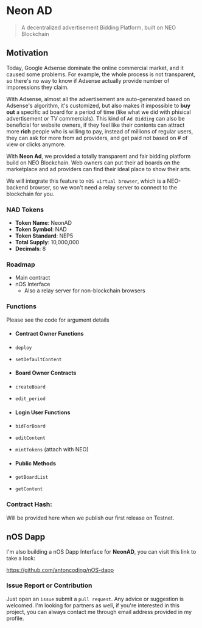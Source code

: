 # Neon AD

> A decentralized advertisement Bidding Platform, built on NEO Blockchain

## Motivation
Today, Google Adsense dominate the online commercial market, and it caused some problems. For example, the whole process is not transparent, so there's no way to know if Adsense actually provide number of imporessions they claim.

With Adsense, almost all the advertisement are auto-generated based on Adsense's algorithm, it's customized, but also makes it impossible to **buy out** a specific ad board for a period of time (like what we did with phisical advertisement or TV commercials). This kind of `Ad Bidding` can also be beneficial for website owners, if they feel like their contents can attract more **rich** people who is willing to pay, instead of millions of regular users, they can ask for more from ad providers, and get paid not based on # of view or clicks anymore.

With **Neon Ad**, we provided a totally transparent and fair bidding platform build on NEO Blockchain. Web owners can put their ad boards on the marketplace and ad providers can find their ideal place to show their arts.

We will integrate this feature to `nOS virtual browser`, which is a NEO-backend browser, so we won't need a relay server to connect to the blockchain for you.


### NAD Tokens
* **Token Name**: NeonAD
* **Token Symbol**: NAD
* **Token Standard**: NEP5
* **Total Supply**: 10,000,000
* **Decimals**: 8


### Roadmap
* Main contract
* nOS Interface
  - Also a relay server for non-blockchain browsers

### Functions
Please see the code for argument details

* #### Contract Owner Functions
* `deploy`
* `setDefaultContent`
* #### Board Owner Contracts
* `createBoard`
* `edit_period`
* #### Login User Functions
* `bidForBoard`
* `editContent`
* `mintTokens` (attach with NEO)

* #### Public Methods
* `getBoardList`
* `getContent`



### Contract Hash:
Will be provided here when we publish our first release on Testnet.

## nOS Dapp
I'm also building a nOS Dapp Interface for **NeonAD**, you can visit this link to take a look:

https://github.com/antoncoding/nOS-dapp

### Issue Report or Contribution
Just open an `issue` submit a `pull request`. Any advice or suggestion is welcomed.
I'm looking for partners as well, if you're interested in this project, you can always contact me through email address provided in my profile.
